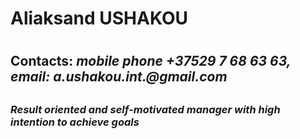 # **Aliaksand USHAKOU** <h1>
 ## **Contacts**: _mobile phone +37529 7 68 63 63, email: a.ushakou.int.@gmail.com_ <h2>
 ### *Result oriented and self-motivated manager with high intention to achieve goals* <h3>
